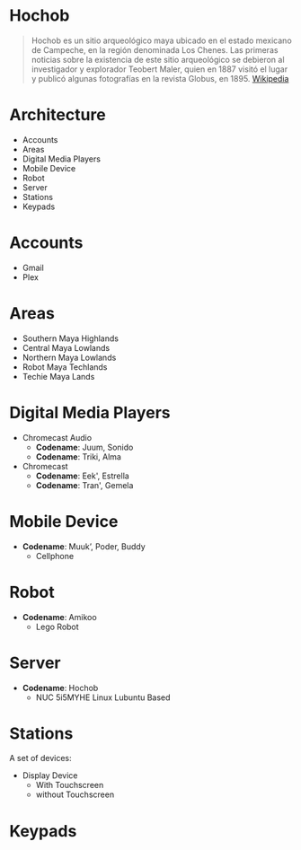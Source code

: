 # Hochob

> Hochob es un sitio arqueológico maya ubicado en el estado mexicano de Campeche, en la región denominada Los Chenes. Las primeras noticias sobre la existencia de este sitio arqueológico se debieron al investigador y explorador Teobert Maler, quien en 1887 visitó el lugar y publicó algunas fotografías en la revista Globus, en 1895. [Wikipedia](https://es.wikipedia.org/wiki/Hochob)

# Architecture

- Accounts
- Areas
- Digital Media Players
- Mobile Device
- Robot
- Server
- Stations
- Keypads

# Accounts

- Gmail
- Plex

# Areas

- Southern Maya Highlands
- Central Maya Lowlands
- Northern Maya Lowlands
- Robot Maya Techlands
- Techie Maya Lands

# Digital Media Players

- Chromecast Audio
  - __Codename__: Juum, Sonido
  - __Codename__: Triki, Alma
- Chromecast
  - __Codename__: Eek', Estrella
  - __Codename__: Tran', Gemela

# Mobile Device

- __Codename__: Muuk’, Poder, Buddy
  - Cellphone  

# Robot

- __Codename__: Amikoo
  - Lego Robot

# Server

- __Codename__: Hochob
  - NUC 5i5MYHE Linux Lubuntu Based

# Stations

A set of devices:

- Display Device
  - With Touchscreen
  - without Touchscreen

# Keypads
